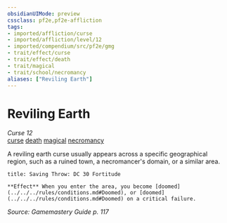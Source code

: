 ```yaml
---
obsidianUIMode: preview
cssclass: pf2e,pf2e-affliction
tags:
- imported/affliction/curse
- imported/affliction/level/12
- imported/compendium/src/pf2e/gmg
- trait/effect/curse
- trait/effect/death
- trait/magical
- trait/school/necromancy
aliases: ["Reviling Earth"]
---
```

# Reviling Earth
*Curse 12*  
[curse](curse.md)  [death](death.md)  [magical](magical.md)  [necromancy](necromancy.md)  

A reviling earth curse usually appears across a specific geographical region, such as a ruined town, a necromancer's domain, or a similar area.

```ad-inline-affliction
title: Saving Throw: DC 30 Fortitude

**Effect** When you enter the area, you become [doomed](../../../rules/conditions.md#Doomed), or [doomed](../../../rules/conditions.md#Doomed) on a critical failure.
```

*Source: Gamemastery Guide p. 117*
